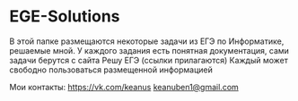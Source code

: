 # EGE-Solutions
В этой папке размещаются некоторые задачи из ЕГЭ по Информатике, решаемые мной.
У каждого задания есть понятная документация, сами задачи берутся с сайта Решу ЕГЭ (ссылки прилагаются)
Каждый может свободно пользоваться размещенной информацией

Мои контакты:
https://vk.com/keanus
keanuben1@gmail.com
